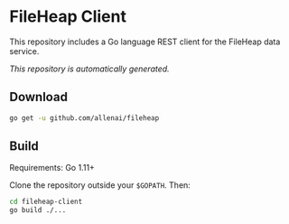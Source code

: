 # FileHeap Client

This repository includes a Go language REST client for the FileHeap data service.

_This repository is automatically generated._

## Download

```bash
go get -u github.com/allenai/fileheap
```

## Build

Requirements: Go 1.11+

Clone the repository outside your `$GOPATH`. Then:

```bash
cd fileheap-client
go build ./...
```
